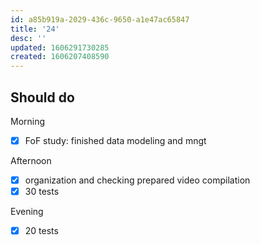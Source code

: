 ```yaml
---
id: a85b919a-2029-436c-9650-a1e47ac65847
title: '24'
desc: ''
updated: 1606291730285
created: 1606207408590
---
```


## Should do

Morning
- [x] FoF study: finished data modeling and mngt

Afternoon
- [x] organization and checking prepared video compilation
- [x] 30 tests

Evening
- [x] 20 tests

